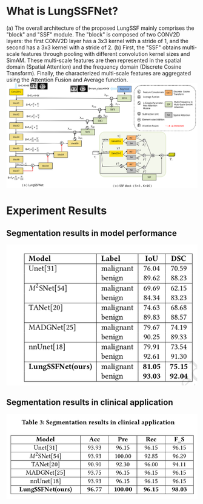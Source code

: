 # What is LungSSFNet?

(a) The overall architecture of the proposed LungSSF mainly comprises the "block" and "SSF" module. The "block" is
composed of two CONV2D layers: the first CONV2D layer has a 3x3 kernel with a stride of 1, and the second has a 3x3 kernel
with a stride of 2. (b) First, the "SSF" obtains multi-scale features through pooling with different convolution kernel sizes and
SimAM. These multi-scale features are then represented in the spatial domain (Spatial Attention) and the frequency domain
(Discrete Cosine Transform). Finally, the characterized multi-scale features are aggregated using the Attention Fusion and
Average function.
![nnU-Net overview](assets/method.png)

# Experiment Results
## Segmentation results in model performance
![nnU-Net overview](assets/results_in_AI.png)
## Segmentation results in clinical application
![nnU-Net overview](assets/results_in_medical.png)